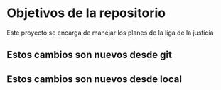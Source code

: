 # Objetivos de la repositorio

Este proyecto se encarga de manejar los planes de la liga de la justicia


## Estos cambios son nuevos desde git
## Estos cambios son nuevos desde local
